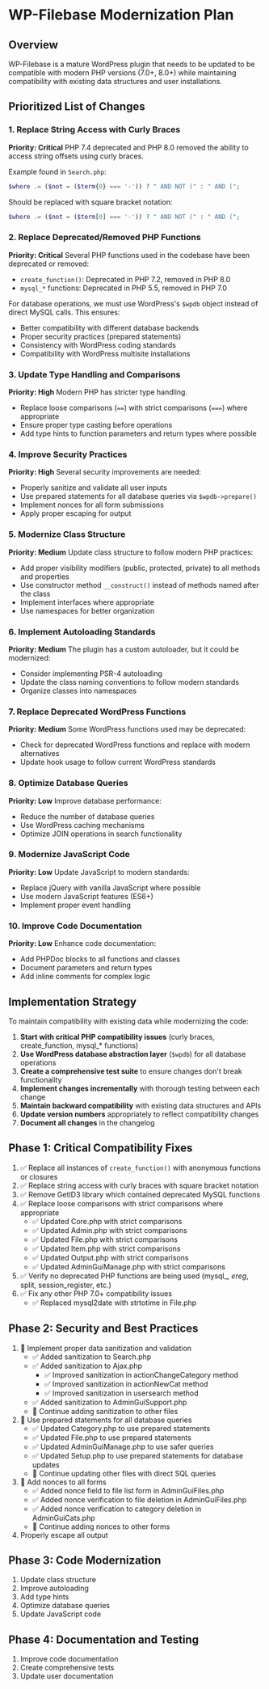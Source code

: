 # WP-Filebase Modernization Plan

## Overview
WP-Filebase is a mature WordPress plugin that needs to be updated to be compatible with modern PHP versions (7.0+, 8.0+) while maintaining compatibility with existing data structures and user installations.

## Prioritized List of Changes

### 1. Replace String Access with Curly Braces
**Priority: Critical**
PHP 7.4 deprecated and PHP 8.0 removed the ability to access string offsets using curly braces.

Example found in `Search.php`:
```php
$where .= ($not = ($term{0} === '-')) ? " AND NOT (" : " AND (";
```
Should be replaced with square bracket notation:
```php
$where .= ($not = ($term[0] === '-')) ? " AND NOT (" : " AND (";
```

### 2. Replace Deprecated/Removed PHP Functions
**Priority: Critical**
Several PHP functions used in the codebase have been deprecated or removed:

- `create_function()`: Deprecated in PHP 7.2, removed in PHP 8.0
- `mysql_*` functions: Deprecated in PHP 5.5, removed in PHP 7.0

For database operations, we must use WordPress's `$wpdb` object instead of direct MySQL calls. This ensures:
- Better compatibility with different database backends
- Proper security practices (prepared statements)
- Consistency with WordPress coding standards
- Compatibility with WordPress multisite installations

### 3. Update Type Handling and Comparisons
**Priority: High**
Modern PHP has stricter type handling.

- Replace loose comparisons (`==`) with strict comparisons (`===`) where appropriate
- Ensure proper type casting before operations
- Add type hints to function parameters and return types where possible

### 4. Improve Security Practices
**Priority: High**
Several security improvements are needed:

- Properly sanitize and validate all user inputs
- Use prepared statements for all database queries via `$wpdb->prepare()`
- Implement nonces for all form submissions
- Apply proper escaping for output

### 5. Modernize Class Structure
**Priority: Medium**
Update class structure to follow modern PHP practices:

- Add proper visibility modifiers (public, protected, private) to all methods and properties
- Use constructor method `__construct()` instead of methods named after the class
- Implement interfaces where appropriate
- Use namespaces for better organization

### 6. Implement Autoloading Standards
**Priority: Medium**
The plugin has a custom autoloader, but it could be modernized:

- Consider implementing PSR-4 autoloading
- Update the class naming conventions to follow modern standards
- Organize classes into namespaces

### 7. Replace Deprecated WordPress Functions
**Priority: Medium**
Some WordPress functions used may be deprecated:

- Check for deprecated WordPress functions and replace with modern alternatives
- Update hook usage to follow current WordPress standards

### 8. Optimize Database Queries
**Priority: Low**
Improve database performance:

- Reduce the number of database queries
- Use WordPress caching mechanisms
- Optimize JOIN operations in search functionality

### 9. Modernize JavaScript Code
**Priority: Low**
Update JavaScript to modern standards:

- Replace jQuery with vanilla JavaScript where possible
- Use modern JavaScript features (ES6+)
- Implement proper event handling

### 10. Improve Code Documentation
**Priority: Low**
Enhance code documentation:

- Add PHPDoc blocks to all functions and classes
- Document parameters and return types
- Add inline comments for complex logic

## Implementation Strategy

To maintain compatibility with existing data while modernizing the code:

1. **Start with critical PHP compatibility issues** (curly braces, create_function, mysql_* functions)
2. **Use WordPress database abstraction layer** (`$wpdb`) for all database operations
3. **Create a comprehensive test suite** to ensure changes don't break functionality
4. **Implement changes incrementally** with thorough testing between each change
5. **Maintain backward compatibility** with existing data structures and APIs
6. **Update version numbers** appropriately to reflect compatibility changes
7. **Document all changes** in the changelog

## Phase 1: Critical Compatibility Fixes

1. ✅ Replace all instances of `create_function()` with anonymous functions or closures
2. ✅ Replace string access with curly braces with square bracket notation
3. ✅ Remove GetID3 library which contained deprecated MySQL functions
4. ✅ Replace loose comparisons with strict comparisons where appropriate
   - ✅ Updated Core.php with strict comparisons
   - ✅ Updated Admin.php with strict comparisons
   - ✅ Updated File.php with strict comparisons
   - ✅ Updated Item.php with strict comparisons
   - ✅ Updated Output.php with strict comparisons
   - ✅ Updated AdminGuiManage.php with strict comparisons
5. ✅ Verify no deprecated PHP functions are being used (mysql_*, ereg*, split, session_register, etc.)
6. ✅ Fix any other PHP 7.0+ compatibility issues
   - ✅ Replaced mysql2date with strtotime in File.php

## Phase 2: Security and Best Practices

1. 🔄 Implement proper data sanitization and validation
   - ✅ Added sanitization to Search.php
   - ✅ Added sanitization to Ajax.php
     - ✅ Improved sanitization in actionChangeCategory method
     - ✅ Improved sanitization in actionNewCat method
     - ✅ Improved sanitization in usersearch method
   - ✅ Added sanitization to AdminGuiSupport.php
   - 🔄 Continue adding sanitization to other files
2. 🔄 Use prepared statements for all database queries
   - ✅ Updated Category.php to use prepared statements
   - ✅ Updated File.php to use prepared statements
   - ✅ Updated AdminGuiManage.php to use safer queries
   - ✅ Updated Setup.php to use prepared statements for database updates
   - 🔄 Continue updating other files with direct SQL queries
3. 🔄 Add nonces to all forms
   - ✅ Added nonce field to file list form in AdminGuiFiles.php
   - ✅ Added nonce verification to file deletion in AdminGuiFiles.php
   - ✅ Added nonce verification to category deletion in AdminGuiCats.php
   - 🔄 Continue adding nonces to other forms
4. Properly escape all output

## Phase 3: Code Modernization

1. Update class structure
2. Improve autoloading
3. Add type hints
4. Optimize database queries
5. Update JavaScript code

## Phase 4: Documentation and Testing

1. Improve code documentation
2. Create comprehensive tests
3. Update user documentation